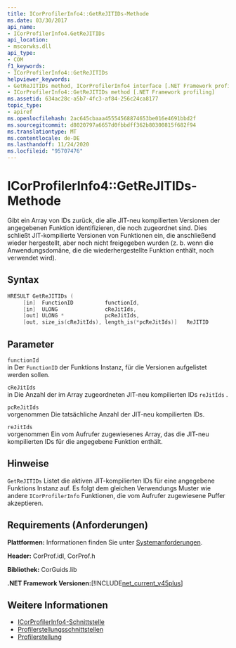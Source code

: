 ```yaml
---
title: ICorProfilerInfo4::GetReJITIDs-Methode
ms.date: 03/30/2017
api_name:
- ICorProfilerInfo4.GetReJITIDs
api_location:
- mscorwks.dll
api_type:
- COM
f1_keywords:
- ICorProfilerInfo4::GetReJITIDs
helpviewer_keywords:
- GetReJITIDs method, ICorProfilerInfo4 interface [.NET Framework profiling]
- ICorProfilerInfo4::GetReJITIDs method [.NET Framework profiling]
ms.assetid: 634ac28c-a5b7-4fc3-af84-256c24ca8177
topic_type:
- apiref
ms.openlocfilehash: 2ac645cbaaa45554568874653be016e4691bbd2f
ms.sourcegitcommit: d8020797a6657d0fbbdff362b80300815f682f94
ms.translationtype: MT
ms.contentlocale: de-DE
ms.lasthandoff: 11/24/2020
ms.locfileid: "95707476"
---
```

# <a name="icorprofilerinfo4getrejitids-method"></a>ICorProfilerInfo4::GetReJITIDs-Methode

Gibt ein Array von IDs zurück, die alle JIT-neu kompilierten Versionen der angegebenen Funktion identifizieren, die noch zugeordnet sind. Dies schließt JIT-kompilierte Versionen von Funktionen ein, die anschließend wieder hergestellt, aber noch nicht freigegeben wurden (z. b. wenn die Anwendungsdomäne, die die wiederhergestellte Funktion enthält, noch verwendet wird).  
  
## <a name="syntax"></a>Syntax  
  
```cpp
HRESULT GetReJITIDs (  
     [in]  FunctionID          functionId,  
     [in]  ULONG               cReJitIds,  
     [out] ULONG *             pcReJitIds,  
     [out, size_is(cReJitIds), length_is(*pcReJitIds)]   ReJITID        reJitIds[]);  
```  
  
## <a name="parameters"></a>Parameter  

 `functionId`  
 in Der `FunctionID` der Funktions Instanz, für die Versionen aufgelistet werden sollen.  
  
 `cReJitIds`  
 in Die Anzahl der im Array zugeordneten JIT-neu kompilierten IDs `reJitIds` .  
  
 `pcReJitIds`  
 vorgenommen Die tatsächliche Anzahl der JIT-neu kompilierten IDs.  
  
 `reJitIds`  
 vorgenommen Ein vom Aufrufer zugewiesenes Array, das die JIT-neu kompilierten IDs für die angegebene Funktion enthält.  
  
## <a name="remarks"></a>Hinweise  

 `GetReJITIDs` Listet die aktiven JIT-kompilierten IDs für eine angegebene Funktions Instanz auf. Es folgt dem gleichen Verwendungs Muster wie andere `ICorProfilerInfo` Funktionen, die vom Aufrufer zugewiesene Puffer akzeptieren.  
  
## <a name="requirements"></a>Requirements (Anforderungen)  

 **Plattformen:** Informationen finden Sie unter [Systemanforderungen](../../get-started/system-requirements.md).  
  
 **Header:** CorProf.idl, CorProf.h  
  
 **Bibliothek:** CorGuids.lib  
  
 **.NET Framework Versionen:**[!INCLUDE[net_current_v45plus](../../../../includes/net-current-v45plus-md.md)]  
  
## <a name="see-also"></a>Weitere Informationen

- [ICorProfilerInfo4-Schnittstelle](icorprofilerinfo4-interface.md)
- [Profilerstellungsschnittstellen](profiling-interfaces.md)
- [Profilerstellung](index.md)
